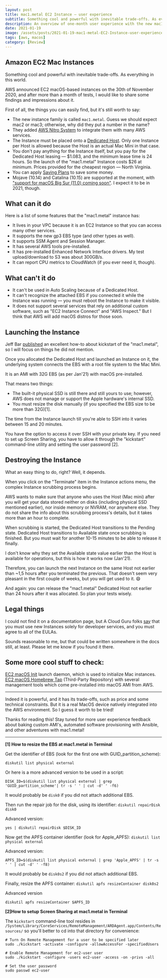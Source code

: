 ```yaml
---
layout: post
title: mac1.metal EC2 Instance — user experience
subtitle: Something cool and powerful with inevitable trade-offs. As everything in this world.
description: An overview of one-month user experience with the new mac1.metal EC2 Instances from AWS
date: 2021-01-19
image: /assets/posts/2021-01-19-mac1-metal-EC2-Instance-user-experience.jpg
tags: [aws, macos]
category: [Review]
---
```


## Amazon EC2 Mac Instances

Something cool and powerful with inevitable trade-offs. As everything in this world.

AWS announced EC2 macOS-based instances on the 30th of November 2020, and after more than a month of tests, I would like to share some findings and impressions about it.

First of all, the things you can easily find, but it's still worth to say:
- The new instance family is called `mac1.metal`. Guess we should expect mac2 or mac3; otherwise, why did they put a number in the name?
- They added [AWS Nitro System](https://aws.amazon.com/ec2/nitro/) to integrate them with many AWS services.
- The Instance must be placed onto a [Dedicated Host](https://aws.amazon.com/ec2/dedicated-hosts/). Only one Instance per Host is allowed because the Host is an actual Mac Mini in that case.
- You don't pay anything for the Instance itself, but you pay for the Dedicated Host leasing — $1.083, and the minimum lease time is 24 hours. So the launch of the "mac1.metal" Instance costs $26 at minimum. Prices provided for the cheapest region — North Virginia.
- You can apply [Saving Plans](https://docs.aws.amazon.com/savingsplans/latest/userguide/what-is-savings-plans.html) to save some money.
- Mojave (10.14) and Catalina (10.15) are supported at the moment, with ["support for macOS Big Sur (11.0) coming soon"](https://aws.amazon.com/ec2/instance-types/mac/). I expect it to be in 2021, though.

## What can it do

Here is a list of some features that the "mac1.metal" instance has:
- It lives in your VPC because it is an EC2 Instance so that you can access many other services.
- It supports the new gp3 EBS type (and other types as well).
- It supports SSM Agent and Session Manager.
- It has several AWS tools pre-installed.
- It has pre-installed Enhanced Network Interface drivers. My test upload/download to S3 was about 300GB/s.
- It can report CPU metrics to CloudWatch (if you ever need it, though).

## What can't it do

- It can't be used in Auto Scaling because of a Dedicated Host.
- It can't recognize the attached EBS if you connected it while the Instance was running — you must reboot the Instance to make it visible.
- It does not support several services that rely on additional custom software, such as "EC2 Instance Connect" and "AWS Inspect." But I think that AWS will add macOS distros for those soon.

## Launching the Instance

Jeff Bar [published](https://aws.amazon.com/blogs/aws/new-use-mac-instances-to-build-test-macos-ios-ipados-tvos-and-watchos-apps/) an excellent how-to about kickstart of the "mac1.metal", so I will focus on things he did not mention.

Once you allocated the Dedicated Host and launched an Instance on it, the underlying system connects the EBS with a root file system to the Mac Mini.

It is an AMI with 32G EBS (as per Jan'21) with macOS pre-installed.

That means two things:

- The built-it physical SSD is still there and still yours to use; however, AWS does not manage or support the Apple hardware's internal SSD.
- You must resize the disk manually (if you specified the EBS size to be more than 32G)[1].

The time from the Instance launch till you're able to SSH into it varies between 15 and 20 minutes.

You have the option to access it over SSH with your private key. If you need to set up Screen Sharing, you have to allow it through the "kickstart" command-line utility and setting the user password [2].

## Destroying the Instance

What an easy thing to do, right? Well, it depends.

When you click on the "Terminate" item in the Instance actions menu, the complex Instance scrubbing process begins.

AWS wants to make sure that anyone who uses the Host (Mac mini) after you will get your data stored neither on disks (including physical SSD mentioned earlier), nor inside memory or NVRAM, nor anywhere else. They do not share the info about this scrubbing process's details, but it takes more than an hour to complete.

When scrubbing is started, the Dedicated Host transitions to the Pending state. Dedicated Host transitions to Available state once scrubbing is finished. But you must wait for another 10-15 minutes to be able to release it finally.

I don't know why they set the Available state value earlier than the Host is available for operations, but this is how it works now (Jan'21).

Therefore, you can launch the next Instance on the same Host not earlier than ~1,5 hours after you terminated the previous. That doesn't seem very pleasant in the first couple of weeks, but you will get used to it. 😄

And again: you can release the "mac1.metal" Dedicated Host not earlier than 24 hours after it was allocated. So plan your tests wisely.

## Legal things

I could not find it on a documentation page, but A Cloud Guru folks [say](https://acloudguru.com/blog/engineering/what-you-need-to-know-about-awss-new-ec2-mac-instances) that you must use new Instances solely for developer services, and you must agree to all of the EULAs.

Sounds reasonable to me, but that could be written somewhere in the docs still, at least. Please let me know if you found it there.

## Some more cool stuff to check:

[EC2 macOS Init](https://github.com/aws/ec2-macos-init) launch daemon, which is used to initialize Mac instances.
[EC2 macOS Homebrew Tap](https://github.com/aws/homebrew-aws) (Third-Party Repository) with several management tools which come pre-installed into macOS AMI from AWS.

_______

Indeed it is powerful, and it has its trade-offs, such as price and some technical constraints. But it is a real MacOS device natively integrated into the AWS environment. So I guess it worth to be tried!

Thanks for reading this! Stay tuned for more user experience feedback about baking custom AMI's, automated software provisioning with Ansible, and other adventures with mac1.metal!

_______
**[1] How to resize the EBS at mac1.metal in Terminal**

Get the identifier of EBS (look for the first one with GUID_partition_scheme):

`diskutil list physical external`

Or here is a more advanced version to be used in a script:

```shell
DISK_ID=$(diskutil list physical external | grep 'GUID_partition_scheme'| tr -s ' ' | cut -d' ' -f6)
```

It would probably be `disk0` if you did not attach additional EBS.

Then run the repair job for the disk, using its identifier:
`diskutil repairDisk disk0`

Advanced version:
```shell
yes | diskutil repairDisk $DISK_ID
```

Now get the APFS container identifier (look for Apple_APFS):
`diskutil list physical external`

Advanced version:
```shell
APFS_ID=$(diskutil list physical external | grep 'Apple_APFS' | tr -s ' ' | cut -d' ' -f8)
```
It would probably be `disk0s2` if you did not attach additional EBS.


Finally, resize the APFS container:
`diskutil apfs resizeContainer disk0s2`

Advanced version
```shell
diskutil apfs resizeContainer $APFS_ID
```


**[2]How to setup Screen Sharing at mac1.metal in Terminal**

The `kickstart` command-line tool resides in `/System/Library/CoreServices/RemoteManagement/ARDAgent.app/Contents/Resources/` so you'll better to cd into that directory for convenience:

```shell
# Turn On Remote Management for a user to be specified later
sudo ./kickstart -activate -configure -allowAccessFor -specifiedUsers

# Enable Remote Management for ec2-user user
sudo ./kickstart -configure -users ec2-user -access -on -privs -all

# Set the user password 
sudo passwd ec2-user
```